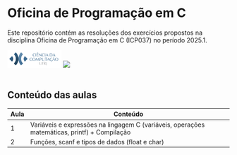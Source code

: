 # Oficina de Programação em C


Este repositório contém as resoluções dos exercícios propostos na disciplina Oficina de Programação em C (ICP037) no período 2025.1. 

<div>
  <img height="40px" src="https://github.com/herianc/car-accidents-brazil/blob/main/assets/logo_dcc.png?raw=true"/>
  <img height="45px" src="https://ufrj.br/wp-content/uploads/2024/02/cor-horizontal.png"/>
</div>

<br>

## Conteúdo das aulas 


| Aula | Conteúdo                                                                                     |
| ---- | -------------------------------------------------------------------------------------------- |
| 1    | Variáveis e expressões na lingagem C (variáveis, operações matemáticas, printf) + Compilação |
| 2    | Funções, scanf e tipos de dados (float e char)                                               |

